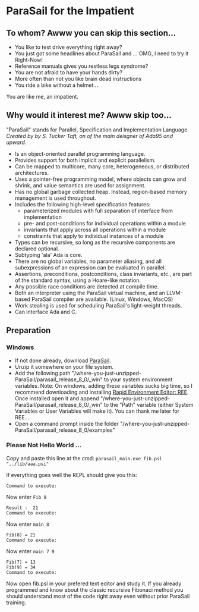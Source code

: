 # ParaSail for the Impatient

## To whom? Awww you can skip this section...

- You like to test drive everything right away? 
- You just got some headlines about ParaSail and ... OMG, I need to try it Right-Now! 
- Reference manuals gives you restless legs syndrome? 
- You are not afraid to have your hands dirty?
- More often than not you like brain dead instructions
- You ride a bike without a helmet...

You are like me, an impatient.


## Why would it interest me? Awww skip too...

"ParaSail" stands for Parallel, Specification and Implementation Language.     
_Created by by S. Tucker Taft, on of the main deisgner of Ada95 and upward._

- Is an object-oriented parallel programming language.
- Provides support for both implicit and explicit parallelism.
- Can be mapped to multicore, many core, heterogeneous, or distributed architectures.
- Uses a pointer-free programming model, where objects can grow and shrink, and value semantics are used for assignment. 
- Has no global garbage collected heap. Instead, region-based memory management is used throughout. 
- Includes the following high-level specification features:
  - parameterized modules with full separation of interface from implementation 
  - pre- and post-conditions for individual operations within a module 
  - invariants that apply across all operations within a module
  - constraints that apply to individual instances of a module
- Types can be recursive, so long as the recursive components are declared optional. 
- Subtyping 'ala' Ada is core.
- There are no global variables, no parameter aliasing, and all subexpressions of an expression can be evaluated in parallel. 
- Assertions, preconditions, postconditions, class invariants, etc., are part of the standard syntax, using a Hoare-like notation. 
- Any possible race conditions are detected at compile time.
- Both an interpreter using the ParaSail virtual machine, and an LLVM-based ParaSail compiler are available. (Linux, Windows, MacOS)
- Work stealing is used for scheduling ParaSail's light-weight threads.
- Can interface Ada and C.

## Preparation

### Windows

- If not done already, download [ParaSail](https://drive.google.com/file/d/1h6FiwuZU9PoNFEp5a3Lp4C-6YG121w_n/view).
- Unzip it somewhere on your file system.
- Add the following path "/where-you-just-unzipped-ParaSail/parasail_release_8_0/\_win" to your system environment variables. Note: On windows, adding these variables sucks big time, so I recommend downloading and installing [Rapid Environment Editor: REE](https://www.rapidee.com/en/download). Once installed open it and append "/where-you-just-unzipped-ParaSail/parasail_release_8_0/\_win" to the "Path" variable (either System Variables or User Variables will make it). You can thank me later for REE...
- Open a command prompt inside the folder "/where-you-just-unzipped-ParaSail/parasail_release_8_0/examples"

### Please Not Hello World ...
Copy and paste this line at the cmd: ```parasail_main.exe fib.psl "../lib/aaa.psi"```

If everything goes well the REPL should give you this:
```
Command to execute:
```
Now enter ```Fib 8```
```
Result :  21
Command to execute: 
```
Now enter ```main 8```
```
Fib(8) = 21
Command to execute: 
```
Now enter ```main 7 9```
```
Fib(7) = 13
Fib(9) = 34
Command to execute:
```

Now open fib.psl in your prefered text editor and study it. If you already programmed and know about the classic recursive Fibonaci method you should understand most of the code right away even without prior ParaSail training.


